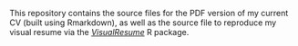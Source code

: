 This repository contains the source files for the PDF version of my current CV
(built using Rmarkdown), 
as well as the source file to reproduce my visual resume via the [*VisualResume*](https://github.com/ndphillips/VisualResume) R package.